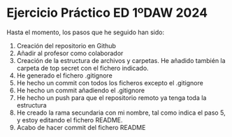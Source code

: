 # Ejercicio Práctico ED 1ºDAW 2024

Hasta el momento, los pasos que he seguido han sido:

 1. Creación del repositorio en Github
 2. Añadir al profesor como colaborador
 3. Creación de la estructura de archivos y carpetas. He añadido también la carpeta de top secret con el fichero indicado.
 4. He generado el fichero .gitignore
 5. He hecho un commit con todos los ficheros excepto el .gitignore
 6. He hecho un commit añadiendo el .gitignore
 7. He hecho un push para que el repositorio remoto ya tenga toda la estructura
 8. He creado la rama secundaria con mi nombre, tal como indica el paso 5, y estoy editando el fichero README.
 9. Acabo de hacer commit del fichero README